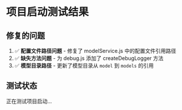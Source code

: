 # 项目启动测试结果

## 修复的问题

1. ✅ **配置文件路径问题** - 修复了 modelService.js 中的配置文件引用路径
2. ✅ **缺失方法问题** - 为 debug.js 添加了 createDebugLogger 方法
3. ✅ **模型目录路径** - 更新了模型目录从 `model` 到 `models` 的引用

## 测试状态

正在测试项目启动...